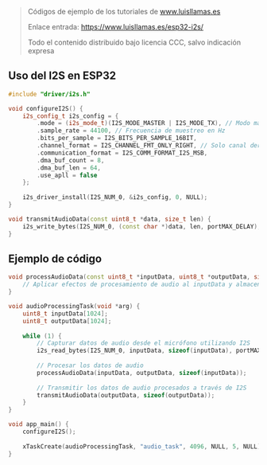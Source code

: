 > Códigos de ejemplo de los tutoriales de www.luisllamas.es
>
> Enlace entrada: https://www.luisllamas.es/esp32-i2s/
>
> Todo el contenido distribuido bajo licencia CCC, salvo indicación expresa

## Uso del I2S en ESP32
```cpp
#include "driver/i2s.h"

void configureI2S() {
    i2s_config_t i2s_config = {
        .mode = (i2s_mode_t)(I2S_MODE_MASTER | I2S_MODE_TX), // Modo maestro y transmisión
        .sample_rate = 44100, // Frecuencia de muestreo en Hz
        .bits_per_sample = I2S_BITS_PER_SAMPLE_16BIT,
        .channel_format = I2S_CHANNEL_FMT_ONLY_RIGHT, // Solo canal derecho
        .communication_format = I2S_COMM_FORMAT_I2S_MSB,
        .dma_buf_count = 8,
        .dma_buf_len = 64,
        .use_apll = false
    };
    
    i2s_driver_install(I2S_NUM_0, &i2s_config, 0, NULL);
}
```

```cpp
void transmitAudioData(const uint8_t *data, size_t len) {
    i2s_write_bytes(I2S_NUM_0, (const char *)data, len, portMAX_DELAY);
}
```


## Ejemplo de código
```cpp
void processAudioData(const uint8_t *inputData, uint8_t *outputData, size_t len) {
    // Aplicar efectos de procesamiento de audio al inputData y almacenar el resultado en outputData
}

void audioProcessingTask(void *arg) {
    uint8_t inputData[1024];
    uint8_t outputData[1024];
    
    while (1) {
        // Capturar datos de audio desde el micrófono utilizando I2S
        i2s_read_bytes(I2S_NUM_0, inputData, sizeof(inputData), portMAX_DELAY);
        
        // Procesar los datos de audio
        processAudioData(inputData, outputData, sizeof(inputData));
        
        // Transmitir los datos de audio procesados a través de I2S
        transmitAudioData(outputData, sizeof(outputData));
    }
}

void app_main() {
    configureI2S();
    
    xTaskCreate(audioProcessingTask, "audio_task", 4096, NULL, 5, NULL);
}
```


